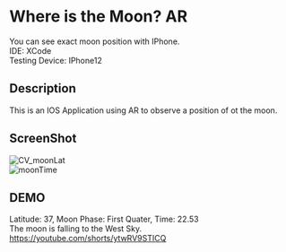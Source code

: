 # Where is the Moon? AR
You can see exact moon position with IPhone.  
IDE: XCode   
Testing Device: IPhone12

## Description
This is an IOS Application using AR to observe a position of ot the moon.

## ScreenShot
![CV_moonLat](https://github.com/habaekk/moonAR/assets/74465964/904b78ff-ef07-4a45-8272-d8e40af79572)  
![moonTime](https://github.com/habaekk/Where-is-the-Moon-AR/assets/74465964/9dab262c-2fb5-4bbe-be70-33f7f7117b8c)

## DEMO
Latitude: 37, Moon Phase: First Quater, Time: 22.53  
The moon is falling to the West Sky.  
https://youtube.com/shorts/ytwRV9STICQ 
